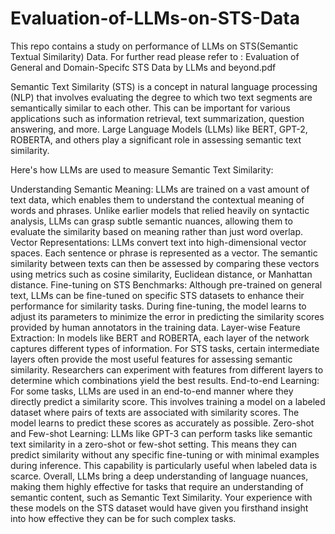 # Evaluation-of-LLMs-on-STS-Data
This repo contains a study on performance of LLMs on STS(Semantic Textual Similarity) Data.
For further read please refer to   : Evaluation of General and Domain-Specifc STS Data by LLMs and beyond.pdf

Semantic Text Similarity (STS) is a concept in natural language processing (NLP) that involves evaluating the degree to which two text segments are semantically similar to each other. This can be important for various applications such as information retrieval, text summarization, question answering, and more. Large Language Models (LLMs) like BERT, GPT-2, ROBERTA, and others play a significant role in assessing semantic text similarity.

Here's how LLMs are used to measure Semantic Text Similarity:

Understanding Semantic Meaning:
LLMs are trained on a vast amount of text data, which enables them to understand the contextual meaning of words and phrases. Unlike earlier models that relied heavily on syntactic analysis, LLMs can grasp subtle semantic nuances, allowing them to evaluate the similarity based on meaning rather than just word overlap.
Vector Representations:
LLMs convert text into high-dimensional vector spaces. Each sentence or phrase is represented as a vector. The semantic similarity between texts can then be assessed by comparing these vectors using metrics such as cosine similarity, Euclidean distance, or Manhattan distance.
Fine-tuning on STS Benchmarks:
Although pre-trained on general text, LLMs can be fine-tuned on specific STS datasets to enhance their performance for similarity tasks. During fine-tuning, the model learns to adjust its parameters to minimize the error in predicting the similarity scores provided by human annotators in the training data.
Layer-wise Feature Extraction:
In models like BERT and ROBERTA, each layer of the network captures different types of information. For STS tasks, certain intermediate layers often provide the most useful features for assessing semantic similarity. Researchers can experiment with features from different layers to determine which combinations yield the best results.
End-to-end Learning:
For some tasks, LLMs are used in an end-to-end manner where they directly predict a similarity score. This involves training a model on a labeled dataset where pairs of texts are associated with similarity scores. The model learns to predict these scores as accurately as possible.
Zero-shot and Few-shot Learning:
LLMs like GPT-3 can perform tasks like semantic text similarity in a zero-shot or few-shot setting. This means they can predict similarity without any specific fine-tuning or with minimal examples during inference. This capability is particularly useful when labeled data is scarce.
Overall, LLMs bring a deep understanding of language nuances, making them highly effective for tasks that require an understanding of semantic content, such as Semantic Text Similarity. Your experience with these models on the STS dataset would have given you firsthand insight into how effective they can be for such complex tasks.
